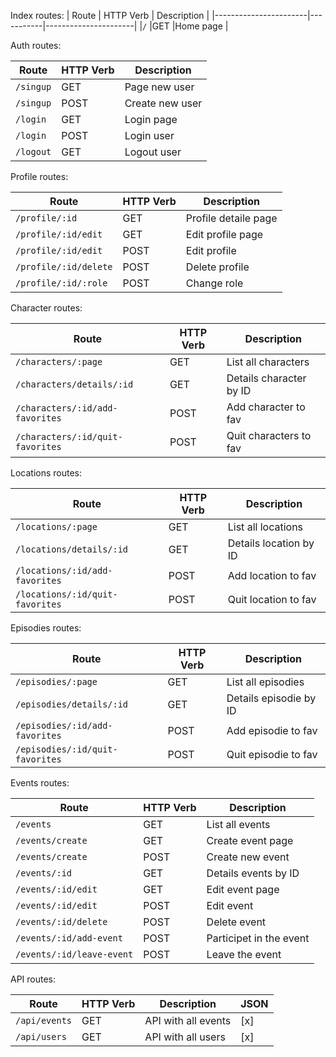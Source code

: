 Index routes:
|         Route         | HTTP Verb |     Description      |
|-----------------------|-----------|----------------------|
|`/`                    |GET        |Home page             |

Auth routes:

|         Route         | HTTP Verb |     Description      |
|-----------------------|-----------|----------------------|
|`/singup`              |GET        |Page new user         |
|`/singup`              |POST       |Create new user       |     
|`/login`               |GET        |Login page            |  
|`/login`               |POST       |Login user            |     
|`/logout`              |GET        |Logout user           |     

Profile routes:

|         Route         | HTTP Verb |     Description      |
|-----------------------|-----------|----------------------|
|`/profile/:id`         |GET        |Profile detaile page  |
|`/profile/:id/edit`    |GET        |Edit profile page     |
|`/profile/:id/edit`    |POST       |Edit profile          |
|`/profile/:id/delete`  |POST       |Delete profile        |
|`/profile/:id/:role `  |POST       |Change role           |

Character routes:

|                Route           | HTTP Verb |     Description       |
|--------------------------------|-----------|-----------------------|
|`/characters/:page`             |GET        |List all characters    |
|`/characters/details/:id`       |GET        |Details character by ID|
|`/characters/:id/add-favorites` |POST       |Add character to fav   |
|`/characters/:id/quit-favorites`|POST       |Quit characters to fav |


Locations routes:

|              Route            | HTTP Verb |     Description       |
|-------------------------------|-----------|-----------------------|
|`/locations/:page`             |GET        |List all locations     |
|`/locations/details/:id`       |GET        |Details location by ID |
|`/locations/:id/add-favorites` |POST       |Add location to fav    |
|`/locations/:id/quit-favorites`|POST       |Quit location to fav   |


Episodies routes:

|              Route            | HTTP Verb |     Description       |
|-------------------------------|-----------|-----------------------|
|`/episodies/:page`             |GET        |List all episodies     |
|`/episodies/details/:id`       |GET        |Details episodie by ID |
|`/episodies/:id/add-favorites` |POST       |Add episodie to fav    |
|`/episodies/:id/quit-favorites`|POST       |Quit episodie to fav   |


Events routes:

|          Route          | HTTP Verb |     Description       |
|-------------------------|-----------|-----------------------|
|`/events`                |GET        |List all events        |
|`/events/create`         |GET        |Create event page      |
|`/events/create`         |POST       |Create new event       |
|`/events/:id`            |GET        |Details events by ID   |
|`/events/:id/edit`       |GET        |Edit event page        |
|`/events/:id/edit`       |POST       |Edit event             |
|`/events/:id/delete`     |POST       |Delete event           |
|`/events/:id/add-event`  |POST       |Participet in the event|
|`/events/:id/leave-event`|POST       |Leave the event        |

API routes:

|     Route   | HTTP Verb |    Description    | JSON |
|-------------|-----------|-------------------|------|
|`/api/events`|GET        |API with all events|  [x] |
|`/api/users` |GET        |API with all users |  [x] |

